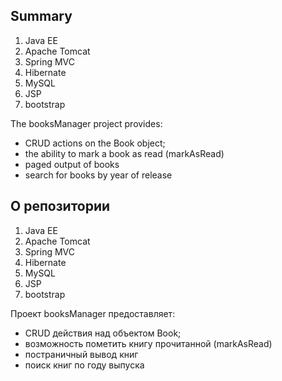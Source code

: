 ## Summary

 1. Java EE
 2. Apache Tomcat
 3. Spring MVC
 4. Hibernate
 5. MySQL
 6. JSP
 7. bootstrap
 
 The booksManager project provides:
 - CRUD actions on the Book object;
 - the ability to mark a book as read (markAsRead)
 - paged output of books
 - search for books by year of release
 
## О репозитории

1. Java EE
2. Apache Tomcat
3. Spring MVC
4. Hibernate
5. MySQL
6. JSP
7. bootstrap

Проект booksManager предоставляет:
- CRUD действия над объектом Book;
- возможность пометить книгу прочитанной (markAsRead)
- постраничный вывод книг
- поиск книг по году выпуска
